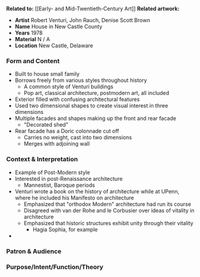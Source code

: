 **Related to:** [[Early- and Mid-Twentieth-Century Art]]
**Related artwork:** 

- **Artist** Robert Venturi, John Rauch, Denise Scott Brown
- **Name** House in New Castle County
- **Years** 1978
- **Material** N / A
- **Location** New Castle, Delaware

### Form and Content
- Built to house small family
- Borrows freely from various styles throughout history
	- A common style of Venturi buildings
	- Pop art, classical architecture, postmodern art, all included
- Exterior filled with confusing architectural features
- Used two dimensional shapes to create visual interest in three dimensions
- Multiple facades and shapes making up the front and rear facade
	- "Decorated shed"
- Rear facade has a Doric colonnade cut off
	- Carries no weight, cast into two dimensions
	- Merges with adjoining wall

### Context & Interpretation
- Example of Post-Modern style
- Interested in post-Renaissance architecture
	- Mannestist, Baroque periods
- Venturi wrote a book on the history of architecture while at UPenn, where he included his Manifesto on architecture
	- Emphasized that "orthodox Modern" architecture had run its course
	- Disagreed with van der Rohe and le Corbusier over ideas of vitality in architecture
	- Emphasized that historic structures exhibit unity through their vitality
		- Hagia Sophia, for example
- 

### Patron & Audience


### Purpose/Intent/Function/Theory
